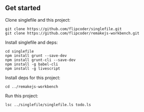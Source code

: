 ## Get started


Clone singlefile and this project:
```
git clone https://github.com/flipcoder/singlefile.git
git clone https://github.com/flipcoder/remakejs-workbench.git
```

Install singlefile and deps:
```
cd singlefile
npm install grunt --save-dev
npm install grunt-cli --save-dev
npm install -g babel-cli
npm install -g livescript
```

Install deps for this project:
```
cd ../remakejs-workbench
```

Run this project:
```
lsc ../singlefile/singlefile.ls todo.ls
```